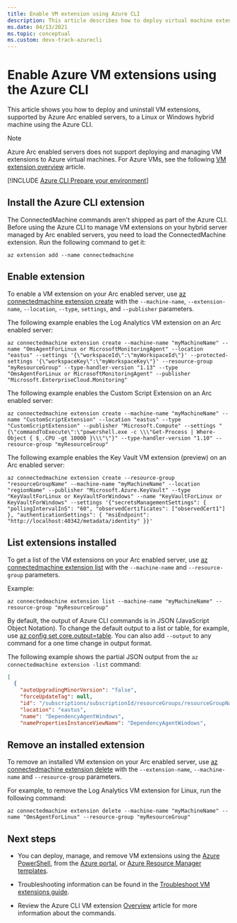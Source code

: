```yaml
---
title: Enable VM extension using Azure CLI
description: This article describes how to deploy virtual machine extensions to Azure Arc enabled servers running in hybrid cloud environments using the Azure CLI.
ms.date: 04/13/2021
ms.topic: conceptual
ms.custom: devx-track-azurecli
---
```


# Enable Azure VM extensions using the Azure CLI

This article shows you how to deploy and uninstall VM extensions, supported by Azure Arc enabled servers, to a Linux or Windows hybrid machine using the Azure CLI.

> [!NOTE]
> Azure Arc enabled servers does not support deploying and managing VM extensions to Azure virtual machines. For Azure VMs, see the following [VM extension overview](../../virtual-machines/extensions/overview.md) article.

[!INCLUDE [Azure CLI Prepare your environment](../../../includes/azure-cli-prepare-your-environment.md)]

## Install the Azure CLI extension

The ConnectedMachine commands aren't shipped as part of the Azure CLI. Before using the Azure CLI to manage VM extensions on your hybrid server managed by Arc enabled servers, you need to load the ConnectedMachine extension. Run the following command to get it:

```azurecli
az extension add --name connectedmachine
```

## Enable extension

To enable a VM extension on your Arc enabled server, use [az connectedmachine extension create](/cli/azure/connectedmachine/extension#az_connectedmachine_extension_create) with the `--machine-name`, `--extension-name`, `--location`, `--type`, `settings`, and `--publisher` parameters.

The following example enables the Log Analytics VM extension on an Arc enabled server:

```azurecli
az connectedmachine extension create --machine-name "myMachineName" --name "OmsAgentForLinux or MicrosoftMonitoringAgent" --location "eastus" --settings '{\"workspaceId\":\"myWorkspaceId\"}' --protected-settings '{\"workspaceKey\":\"myWorkspaceKey\"}' --resource-group "myResourceGroup" --type-handler-version "1.13" --type "OmsAgentForLinux or MicrosoftMonitoringAgent" --publisher "Microsoft.EnterpriseCloud.Monitoring" 
```

The following example enables the Custom Script Extension on an Arc enabled server:

```azurecli
az connectedmachine extension create --machine-name "myMachineName" --name "CustomScriptExtension" --location "eastus" --type "CustomScriptExtension" --publisher "Microsoft.Compute" --settings "{\"commandToExecute\":\"powershell.exe -c \\\"Get-Process | Where-Object { $_.CPU -gt 10000 }\\\"\"}" --type-handler-version "1.10" --resource-group "myResourceGroup"
```

The following example enables the Key Vault VM extension (preview) on an Arc enabled server:

```azurecli
az connectedmachine extension create --resource-group "resourceGroupName" --machine-name "myMachineName" --location "regionName" --publisher "Microsoft.Azure.KeyVault" --type "KeyVaultForLinux or KeyVaultForWindows" --name "KeyVaultForLinux or KeyVaultForWindows" --settings '{"secretsManagementSettings": { "pollingIntervalInS": "60", "observedCertificates": ["observedCert1"] }, "authenticationSettings": { "msiEndpoint": "http://localhost:40342/metadata/identity" }}'
```

## List extensions installed

To get a list of the VM extensions on your Arc enabled server, use [az connectedmachine extension list](/cli/azure/connectedmachine/extension#az_connectedmachine_extension_list) with the `--machine-name` and `--resource-group` parameters.

Example:

```azurecli
az connectedmachine extension list --machine-name "myMachineName" --resource-group "myResourceGroup"
```

By default, the output of Azure CLI commands is in JSON (JavaScript Object Notation). To change the default output to a list or table, for example, use [az config set core.output=table](/cli/azure/reference-index). You can also add `--output` to any command for a one time change in output format.

The following example shows the partial JSON output from the `az connectedmachine extension -list` command:

```json
[
  {
    "autoUpgradingMinorVersion": "false",
    "forceUpdateTag": null,
    "id": "/subscriptions/subscriptionId/resourceGroups/resourceGroupName/providers/Microsoft.HybridCompute/machines/SVR01/extensions/DependencyAgentWindows",
    "location": "eastus",
    "name": "DependencyAgentWindows",
    "namePropertiesInstanceViewName": "DependencyAgentWindows",
```

## Remove an installed extension

To remove an installed VM extension on your Arc enabled server, use [az connectedmachine extension delete](/cli/azure/connectedmachine/extension#az_connectedmachine_extension_delete) with the `--extension-name`, `--machine-name` and `--resource-group` parameters.

For example, to remove the Log Analytics VM extension for Linux, run the following command:

```azurecli
az connectedmachine extension delete --machine-name "myMachineName" --name "OmsAgentForLinux" --resource-group "myResourceGroup"
```

## Next steps

- You can deploy, manage, and remove VM extensions using the [Azure PowerShell](manage-vm-extensions-powershell.md), from the [Azure portal](manage-vm-extensions-portal.md), or [Azure Resource Manager templates](manage-vm-extensions-template.md).

- Troubleshooting information can be found in the [Troubleshoot VM extensions guide](troubleshoot-vm-extensions.md).

- Review the Azure CLI VM extension [Overview](/cli/azure/connectedmachine/extension) article for more information about the commands.
